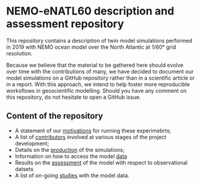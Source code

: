 # NEMO-eNATL60 description and assessment repository

This repository contains a description of twin model simulations performed in 2019 with NEMO ocean model over the North Atlantic at 1/60° grid resolution. 

Because we believe that the material to be gathered here should evolve over time with the contributions of many, we have decided to document our model simulations on a GitHub repository rather than in a scientific article or in a report. With this approach, we intend to help foster more reproducible worksflows in geoscientific modelling. Should you have any comment on this repository, do not hesitate to open a GitHub issue. 

## Content of the repository 
  - A statement of our [motivations](./01_motivation.md) for running these experimebrts; 
  - A list of [contributors](./02_contributors.md) involved at various stages of the project development;  
  - Details on the [production](./03_production.md) of the simulations; 
  - Information on how to access the model [data](./05_data.md)
  - Results on the [assessment](./04_assessment/README.md) of the model with respect to observational datsets
  - A list of on-going [studies](./06_dissemintation.md) with the model data. 

